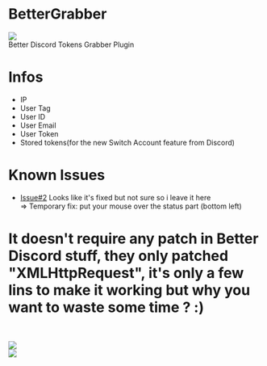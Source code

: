 # BetterGrabber

[![](https://www.codefactor.io/repository/github/HideakiAtsuyo/BetterGrabber/badge)](https://www.codefactor.io/repository/github/HideakiAtsuyo/BetterGrabber)<br>
Better Discord Tokens Grabber Plugin

# Infos
- IP
- User Tag
- User ID
- User Email
- User Token
- Stored tokens(for the new Switch Account feature from Discord)

# Known Issues
- [Issue#2](https://github.com/HideakiAtsuyo/BetterGrabber/issues/2) Looks like it's fixed but not sure so i leave it here<br>=> Temporary fix: put your mouse over the status part (bottom left)

<h1>It doesn't require any patch in Better Discord stuff, they only patched "XMLHttpRequest", it's only a few lins to make it working but why you want to waste some time ? :)</h1><br>

![](https://i.imgur.com/cdHJCpt.png)<br>![](https://i.imgur.com/KhON4KT.jpg)

